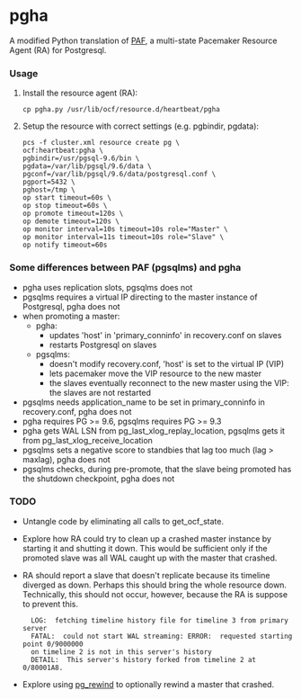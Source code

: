 # pgha

A modified Python translation of [PAF](https://github.com/dalibo/PAF), a 
multi-state Pacemaker Resource Agent (RA) for Postgresql.

### Usage

1. Install the resource agent (RA):

       cp pgha.py /usr/lib/ocf/resource.d/heartbeat/pgha
       
2. Setup the resource with correct settings (e.g. pgbindir, pgdata):

       pcs -f cluster.xml resource create pg \
       ocf:heartbeat:pgha \
       pgbindir=/usr/pgsql-9.6/bin \
       pgdata=/var/lib/pgsql/9.6/data \
       pgconf=/var/lib/pgsql/9.6/data/postgresql.conf \
       pgport=5432 \
       pghost=/tmp \
       op start timeout=60s \
       op stop timeout=60s \
       op promote timeout=120s \
       op demote timeout=120s \
       op monitor interval=10s timeout=10s role="Master" \
       op monitor interval=11s timeout=10s role="Slave" \
       op notify timeout=60s

###  Some differences between PAF (pgsqlms) and pgha

- pgha uses replication slots, pgsqlms does not
- pgsqlms requires a virtual IP directing to the master instance of Postgresql,
pgha does not
- when promoting a master:
    - pgha:
        - updates 'host' in 'primary_conninfo' in recovery.conf on slaves
        - restarts Postgresql on slaves
    - pgsqlms:
        - doesn't modify recovery.conf, 'host' is set to the virtual IP (VIP)
        - lets pacemaker move the VIP resource to the new master
        - the slaves eventually reconnect to the new master using the VIP: the 
        slaves are not restarted
- pgsqlms needs application_name to be set in primary_conninfo in recovery.conf, 
pgha does not
- pgha requires PG >= 9.6, pgsqlms requires PG >= 9.3
- pgha gets WAL LSN from pg_last_xlog_replay_location, pgsqlms gets it from 
pg_last_xlog_receive_location
- pgsqlms sets a negative score to standbies that lag too much (lag > maxlag), 
pgha does not
- pgsqlms checks, during pre-promote, that the slave being promoted has the 
shutdown checkpoint, pgha does not


### TODO

- Untangle code by eliminating all calls to get_ocf_state.

- Explore how RA could try to clean up a crashed master instance by starting 
it and shutting it down. This would be sufficient only if the promoted slave was
all WAL caught up with the master that crashed.

- RA should report a slave that doesn't replicate because its
timeline diverged as down. Perhaps this should bring the whole resource down. 
Technically, this should not occur, however, because the RA is suppose to prevent this. 
	
        LOG:  fetching timeline history file for timeline 3 from primary server
        FATAL:  could not start WAL streaming: ERROR:  requested starting point 0/9000000 
        on timeline 2 is not in this server's history
        DETAIL:  This server's history forked from timeline 2 at 0/80001A8.

- Explore using 
[pg_rewind](https://wiki.postgresql.org/wiki/What's_new_in_PostgreSQL_9.5#pg_rewind) 
to optionally rewind a master that crashed.